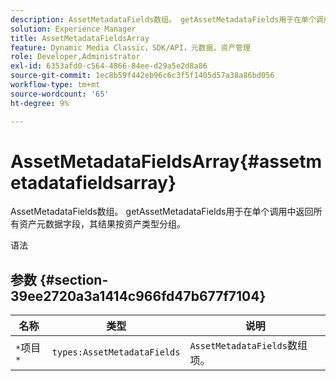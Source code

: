 ```yaml
---
description: AssetMetadataFields数组。 getAssetMetadataFields用于在单个调用中返回所有资产元数据字段，其结果按资产类型分组。
solution: Experience Manager
title: AssetMetadataFieldsArray
feature: Dynamic Media Classic，SDK/API，元数据，资产管理
role: Developer,Administrator
exl-id: 6353afd0-c564-4866-84ee-d29a5e2d8a86
source-git-commit: 1ec8b59f442eb96c6c3f5f1405d57a38a86bd056
workflow-type: tm+mt
source-wordcount: '65'
ht-degree: 9%

---
```


# AssetMetadataFieldsArray{#assetmetadatafieldsarray}

AssetMetadataFields数组。 getAssetMetadataFields用于在单个调用中返回所有资产元数据字段，其结果按资产类型分组。

语法

## 参数 {#section-39ee2720a3a1414c966fd47b677f7104}

| 名称 | 类型 | 说明 |
|---|---|---|
| `*`项目`*` | `types:AssetMetadataFields` | `AssetMetadataFields`数组项。 |
